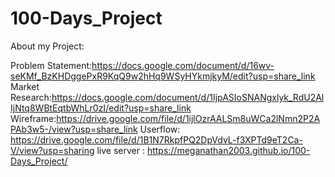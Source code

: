 # 100-Days_Project

About my Project:




Problem Statement:https://docs.google.com/document/d/16wv-seKMf_BzKHDggePxR9KqQ9w2hHq9WSyHYkmjkyM/edit?usp=share_link
Market Research:https://docs.google.com/document/d/1IjpASIoSNANgxlyk_RdU2AlIjNtq8WBtEqtbWhLr0zI/edit?usp=share_link
Wireframe:https://drive.google.com/file/d/1ijlOzrAALSm8uWCa2lNmn2P2APAb3w5-/view?usp=share_link
Userflow: https://drive.google.com/file/d/1B1N7RkpfPQ2DpVdvL-f3XPTd9eT2Ca-V/view?usp=sharing
live server : https://meganathan2003.github.io/100-Days_Project/
